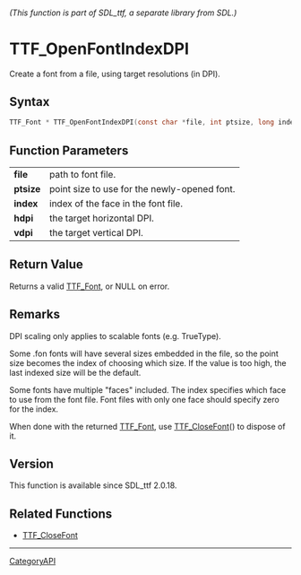 ###### (This function is part of SDL_ttf, a separate library from SDL.)
# TTF_OpenFontIndexDPI

Create a font from a file, using target resolutions (in DPI).

## Syntax

```c
TTF_Font * TTF_OpenFontIndexDPI(const char *file, int ptsize, long index, unsigned int hdpi, unsigned int vdpi);

```

## Function Parameters

|                |                                              |
| -------------- | -------------------------------------------- |
| **file**       | path to font file.                           |
| **ptsize**     | point size to use for the newly-opened font. |
| **index**      | index of the face in the font file.          |
| **hdpi**       | the target horizontal DPI.                   |
| **vdpi**       | the target vertical DPI.                     |

## Return Value

Returns a valid [TTF_Font](TTF_Font.md), or NULL on error.

## Remarks

DPI scaling only applies to scalable fonts (e.g. TrueType).

Some .fon fonts will have several sizes embedded in the file, so the point
size becomes the index of choosing which size. If the value is too high,
the last indexed size will be the default.

Some fonts have multiple "faces" included. The index specifies which face
to use from the font file. Font files with only one face should specify
zero for the index.

When done with the returned [TTF_Font](TTF_Font.md), use
[TTF_CloseFont](TTF_CloseFont.md)() to dispose of it.

## Version

This function is available since SDL_ttf 2.0.18.

## Related Functions

* [TTF_CloseFont](TTF_CloseFont.md)

----
[CategoryAPI](CategoryAPI.md)

